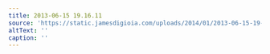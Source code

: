 ```yaml
---
title: 2013-06-15 19.16.11
source: 'https://static.jamesdigioia.com/uploads/2014/01/2013-06-15-19-16-11-scaled.jpg'
altText: ''
caption: ''
---
```


